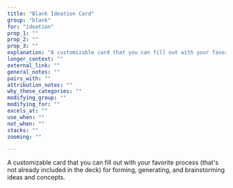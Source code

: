 ```yaml
---
title: "Blank Ideation Card"
group: "blank"
for: "ideation"
prop_1: ""
prop_2: ""
prop_3: ""
explanation: "A customizable card that you can fill out with your favorite process (that\'s not already included in the deck) for forming, generating, and brainstorming ideas and concepts."
longer_context: ""
external_link: ""
general_notes: ""
pairs_with: ""
attribution_notes: ""
why_these_categories: ""
modifying_group: ""
modifying_for: ""
excels_at: ""
use_when: ""
not_when: ""
stacks: ""
zooming: ""

---
```


A customizable card that you can fill out with your favorite process (that's not already included in the deck) for forming, generating, and brainstorming ideas and concepts.

